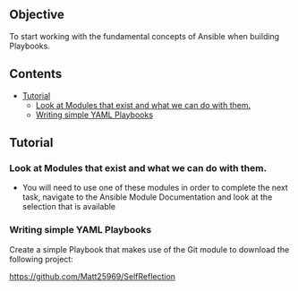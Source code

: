 ## Objective
To start working with the fundamental concepts of Ansible when building Playbooks.

<!--TOC_START-->
## Contents
- [Tutorial](#tutorial)
	- [Look at Modules that exist and what we can do with them.](#look-at-modules-that-exist-and-what-we-can-do-with-them)
	- [Writing simple YAML Playbooks](#writing-simple-yaml-playbooks)

<!--TOC_END-->
## Tutorial
### Look at Modules that exist and what we can do with them.
- You will need to use one of these modules in order to complete the next task, navigate to the Ansible Module Documentation and look at the selection that is available
### Writing simple YAML Playbooks
Create a simple Playbook that makes use of the Git module to download the following project:

https://github.com/Matt25969/SelfReflection
